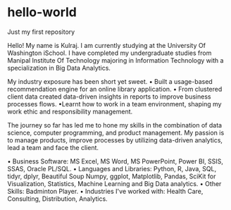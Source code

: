 # hello-world
Just my first repository

Hello! My name is Kulraj. I am currently studying at the University Of Washington iSchool. I have completed my undergraduate studies from Manipal Institute Of Technology majoring in Information Technology with a specialization in Big Data Analytics.

My industry exposure has been short yet sweet.
• Built a usage-based recommendation engine for an online library application.
• From clustered client data created data-driven insights in reports to improve business processes flows.
•Learnt how to work in a team environment, shaping my work ethic and responsibility management.

The journey so far has led me to hone my skills in the combination of data science, computer programming, and product management.
My passion is to manage products, improve processes by utilizing data-driven analytics, lead a team and face the client.

• Business Software: MS Excel, MS Word, MS PowerPoint, Power BI, SSIS, SSAS, Oracle PL/SQL.
• Languages and Libraries: Python, R, Java, SQL, tidyr, dplyr, Beautiful Soup Numpy, ggplot, Matplotlib, Pandas, SciKit for Visualization, Statistics, Machine Learning and Big Data analytics.
• Other Skills: Badminton Player.
• Industries I've worked with: Health Care, Consulting, Distribution, Analytics.
